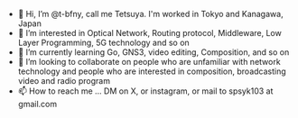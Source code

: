 - 👋 Hi, I’m @t-bfny, call me Tetsuya. I'm worked in Tokyo and Kanagawa, Japan
- 👀 I’m interested in Optical Network, Routing protocol, Middleware, Low Layer Programming, 5G technology and so on
- 🌱 I’m currently learning Go, GNS3, video editing, Composition, and so on
- 💞️ I’m looking to collaborate on people who are unfamiliar with network technology and people who are interested in composition, broadcasting video and radio program
- 📫 How to reach me ... DM on X, or instagram, or mail to spsyk103 at gmail.com

<!---
t-bfny/t-bfny is a ✨ special ✨ repository because its `README.md` (this file) appears on your GitHub profile.
You can click the Preview link to take a look at your changes.
--->

